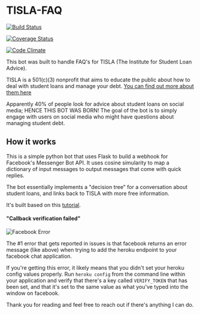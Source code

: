 # TISLA-FAQ

[![Build Status](https://travis-ci.org/DavidAwad/TISLA_FAQ.svg?branch=master)](https://travis-ci.org/DavidAwad/TISLA_FAQ) 

[![Coverage Status](https://coveralls.io/repos/DavidAwad/TISLA_FAQ/badge.svg?branch=master&service=github)](https://coveralls.io/github/DavidAwad/TISLA_FAQ?branch=master) 

[![Code Climate](https://codeclimate.com/github/DavidAwad/TISLA_FAQ/badges/gpa.svg)](https://codeclimate.com/github/DavidAwad/TISLA_FAQ)


This bot was built to handle FAQ's for TISLA (The Institute for Student Loan Advice).

TISLA is a 501(c)(3) nonprofit that aims to educate the public about how to deal with student loans and manage your debt. [You can find out more about them here](https://freestudentloanadvice.org)

Apparently 40% of people look for advice about student loans on social media; HENCE THIS BOT WAS BORN!
The goal of the bot is to simply engage with users on social media who might have questions about managing student debt.


## How it works
This is a simple python bot that uses Flask to build a webhook for Facebook's Messenger Bot API.
It uses cosine simularity to map a dictionary of input messages to output messages that come with quick replies.


The bot essentially implements a "decision tree" for a conversation about student loans, and links back to TISLA with more free information.

It's built based on this [tutorial](https://blog.hartleybrody.com/fb-messenger-bot/).


#### "Callback verification failed"

![Facebook Error](https://cloud.githubusercontent.com/assets/18402893/21538944/f96fcd1e-cdc7-11e6-83ee-a866190d9080.png)

The #1 error that gets reported in issues is that facebook returns an error message (like above) when trying to add the heroku endpoint to your facebook chat application.

If you're getting this error, it likely means that you didn't set your heroku config values properly. Run `heroku config` from the command line within your application and verify that there's a key called `VERIFY_TOKEN` that has been set, and that it's set to the same value as what you've typed into the window on facebook.



Thank you for reading and feel free to reach out if there's anything I can do.
